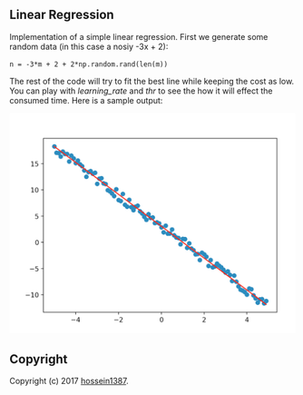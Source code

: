 ## Linear Regression

Implementation of a simple linear regression. First we generate some random data (in this case a nosiy -3x + 2):

    n = -3*m + 2 + 2*np.random.rand(len(m))

The rest of the code will try to fit the best line while keeping the cost as low. You can play with *learning_rate* and *thr* to see the how it will effect the consumed time. Here is a sample output:

<img src="https://github.com/hossein1387/MLExperiments/blob/master/Figs/regression_ex.png" width="700" />
 

## Copyright

Copyright (c) 2017 [hossein1387](http://hossein1387.github.io/).



